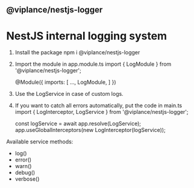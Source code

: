 ## @viplance/nestjs-logger
# NestJS internal logging system

1. Install the package npm i @viplance/nestjs-logger
2. Import the module in app.module.ts
    import { LogModule } from '@viplance/nestjs-logger';

    @Module({
        imports: [
            ...,
            LogModule,
        ]
    })
3. Use the LogService in case of custom logs.
3. If you want to catch all errors automatically, put the code in main.ts
    import { LogInterceptor, LogService } from '@viplance/nestjs-logger';

    const logService = await app.resolve(LogService);
    app.useGlobalInterceptors(new LogInterceptor(logService));

Available service methods:
- log()
- error()
- warn()
- debug()
- verbose()
